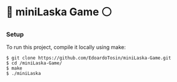 # :red_circle: miniLaska Game :white_circle:

### Setup
To run this project, compile it locally using make:

```
$ git clone https://github.com/EdoardoTosin/miniLaska-Game.git
$ cd /miniLaska-Game/
$ make
$ ./miniLaska
```
